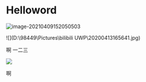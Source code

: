 # Helloword

![image-20210409152050503](C:\Users\98449\AppData\Roaming\Typora\typora-user-images\image-20210409152050503.png)

![](D:\98449\Pictures\bilibili UWP\20200413165641.jpg)



啊 一二三

![](../../asset/Helloword/Snipaste_2021-04-10_00-01-56-1617984455122.png)

啊

